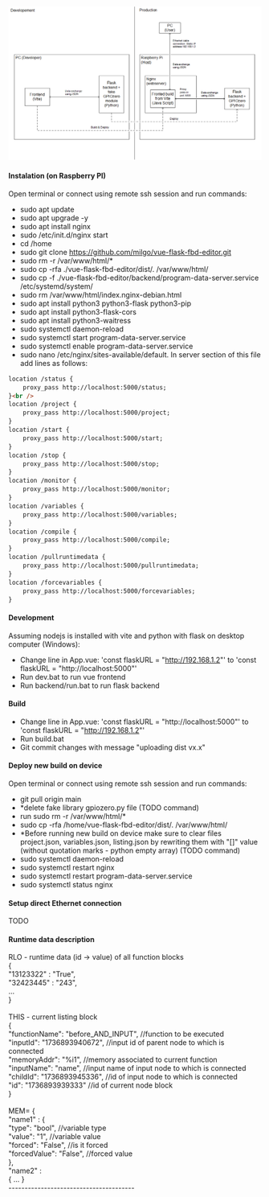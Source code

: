 ![foto](https://raw.githubusercontent.com/milgo/vue-flask-fbd-editor/main/schematic.png)

#### Instalation (on Raspberry PI)
Open terminal or connect using remote ssh session and run commands:
- sudo apt update <br />
- sudo apt upgrade -y <br />
- sudo apt install nginx <br />
- sudo /etc/init.d/nginx start <br />
- cd /home <br />
- sudo git clone https://github.com/milgo/vue-flask-fbd-editor.git <br />
- sudo rm -r /var/www/html/* <br />
- sudo cp -rfa ./vue-flask-fbd-editor/dist/. /var/www/html/ <br />
- sudo cp -f ./vue-flask-fbd-editor/backend/program-data-server.service /etc/systemd/system/ <br />
- sudo rm /var/www/html/index.nginx-debian.html <br />
- sudo apt install python3 python3-flask python3-pip <br />
- sudo apt install python3-flask-cors <br />
- sudo apt install python3-waitress <br />
- sudo systemctl daemon-reload <br />
- sudo systemctl start program-data-server.service <br />
- sudo systemctl enable program-data-server.service <br />
- sudo nano /etc/nginx/sites-available/default. In server section of this file add lines as follows: <br />
```md
location /status {
	proxy_pass http://localhost:5000/status;
}<br />
location /project {
	proxy_pass http://localhost:5000/project;
}
location /start {
	proxy_pass http://localhost:5000/start;
}
location /stop {
	proxy_pass http://localhost:5000/stop;
}
location /monitor {
	proxy_pass http://localhost:5000/monitor;
}
location /variables {
	proxy_pass http://localhost:5000/variables;
}
location /compile {
	proxy_pass http://localhost:5000/compile;
}
location /pullruntimedata {
	proxy_pass http://localhost:5000/pullruntimedata;
}
location /forcevariables {
	proxy_pass http://localhost:5000/forcevariables;
}
```

#### Development
Assuming nodejs is installed with vite and python with flask on desktop computer (Windows):
- Change line in App.vue: 'const flaskURL = "http://192.168.1.2"' to 'const flaskURL = "http://localhost:5000"'
- Run dev.bat to run vue frontend
- Run backend/run.bat to run flask backend 

#### Build
- Change line in App.vue: 'const flaskURL = "http://localhost:5000"' to 'const flaskURL = "http://192.168.1.2"'
- Run build.bat
- Git commit changes with message "uploading dist vx.x"

#### Deploy new build on device
Open terminal or connect using remote ssh session and run commands:
- git pull origin main
- *delete fake library gpiozero.py file (TODO command)
- run sudo rm -r /var/www/html/*
- sudo cp -rfa /home/vue-flask-fbd-editor/dist/. /var/www/html/
- *Before running new build on device make sure to clear files project.json, variables.json, listing.json by rewriting them with "[]" value (without quotation marks - python empty array) (TODO command)
- sudo systemctl daemon-reload
- sudo systemctl restart nginx
- sudo systemctl restart program-data-server.service
-  sudo systemctl status nginx

#### Setup direct Ethernet connection
TODO

#### Runtime data description
RLO - runtime data (id -> value) of all function blocks<br />
{<br />
    "13123322" : "True",<br />
    "32423445" : "243",<br />
    ...<br />
}<br />
<br />
THIS - current listing block<br />
{<br />
    "functionName": "before_AND_INPUT", //function to be executed<br />
    "inputId": "1736893940672", //input id of parent node to which is connected<br />
    "memoryAddr": "%i1", //memory associated to current function<br />
    "inputName": "name", //input name of input node to which is connected<br />
    "childId": "1736893945336", //id of input node to which is connected<br />
    "id": "1736893939333" //id of current node block<br />
}<br />
<br />
MEM= { <br />
    "name1" : {<br />
        "type": "bool", //variable type<br />
        "value": "1", //variable value<br />
        "forced": "False", //is it forced<br />
        "forcedValue": "False", //forced value<br />
    }, <br />
    "name2" : <br />
        { ... }<br />
---------------------------------------<br />
